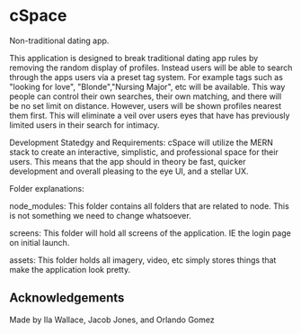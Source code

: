 # cSpace

Non-traditional dating app.

This application is designed to break traditional dating app rules by removing the random
display of profiles. Instead users will be able to search through the apps users via a preset
tag system. For example tags such as "looking for love", "Blonde","Nursing Major", etc will
be available. This way people can control their own searches, their own matching, and there
will be no set limit on distance. However, users will be shown profiles nearest them first.
This will eliminate a veil over users eyes that have has previously limited users in their
search for intimacy.

Development Statedgy and Requirements:
cSpace will utilize the MERN stack to create an interactive, simplistic, and professional
space for their users. This means that the app should in theory be fast, quicker development
and overall pleasing to the eye UI, and a stellar UX.

Folder explanations:

node_modules: This folder contains all folders that are related to node. This is not something we
need to change whatsoever.

screens: This folder will hold all screens of the application. IE the login page on initial launch.

assets: This folder holds all imagery, video, etc simply stores things that make the application look pretty.

## Acknowledgements
Made by Ila Wallace, Jacob Jones, and Orlando Gomez

